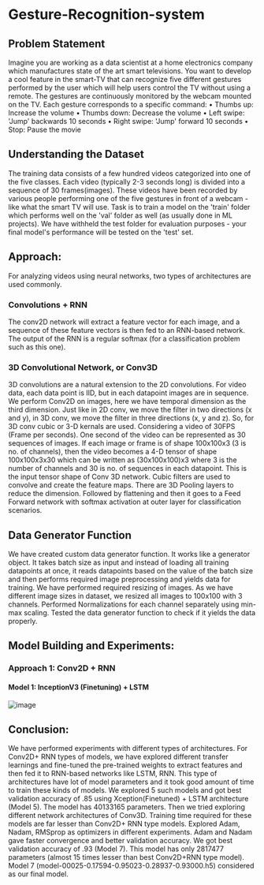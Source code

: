 # Gesture-Recognition-system

## Problem Statement
Imagine you are working as a data scientist at a home electronics company which manufactures state of the art smart televisions. You want to develop a cool feature in
the smart-TV that can recognize five different gestures performed by the user which will help users control the TV without using a remote. The gestures are continuously monitored by the webcam mounted on the TV. Each gesture corresponds to a specific command:
• Thumbs up: Increase the volume
• Thumbs down: Decrease the volume
• Left swipe: 'Jump' backwards 10 seconds
• Right swipe: 'Jump' forward 10 seconds
• Stop: Pause the movie

## Understanding the Dataset 
The training data consists of a few hundred videos categorized into one of the five classes. Each video (typically 2-3 seconds long) is divided into a sequence of 30 frames(images). These videos have been recorded by various people performing one of the five gestures in front of a webcam - like what the smart TV will use. Task is to train a model on the 'train' folder which performs well on the 'val' folder as well (as usually done in ML projects). We have withheld the test folder for evaluation purposes - your final model's performance will be tested on the 'test' set.

## Approach:

For analyzing videos using neural networks, two types of architectures are used commonly.

### Convolutions + RNN

The conv2D network will extract a feature vector for each image, and a sequence of these feature vectors is then fed to an RNN-based network. The output of the RNN is a regular softmax (for a classification problem such as this one).

### 3D Convolutional Network, or Conv3D

3D convolutions are a natural extension to the 2D convolutions. For video data, each data point is IID, but in each datapoint images are in sequence. We perform Conv2D on images, here we have temporal dimension as the third dimension. Just like in 2D conv, we move the filter in two directions (x and y), in 3D conv, we
move the filter in three directions (x, y and z). So, for 3D conv cubic or 3-D kernals are used. Considering a video of 30FPS (Frame per seconds). One second of the video can be represented as 30 sequences of images. If each image or frame is of shape 100x100x3 (3 is no. of channels), then the video becomes a 4-D tensor of shape 100x100x3x30 which can be written as (30x100x100)x3 where 3 is the number of channels and 30 is no. of sequences in each datapoint. This is the input tensor shape of Conv 3D network. Cubic filters are used to convolve and create the feature maps. There are 3D Pooling layers to reduce the dimension. Followed by flattening and then it goes to a Feed Forward network with softmax activation at outer layer for classification scenarios.

## Data Generator Function

We have created custom data generator function. It works like a generator object. It takes batch size as input and instead of loading all training datapoints at once, it reads
datapoints based on the value of the batch size and then performs required image preprocessing and yields data for training. We have performed required resizing of images. As we have different image sizes in dataset, we resized all images to 100x100 with 3 channels. Performed Normalizations for each channel separately using min-max scaling. Tested the data generator function to check if it yields the data properly.

## Model Building and Experiments:

### Approach 1: Conv2D + RNN

#### Model 1: InceptionV3 (Finetuning) + LSTM

![image](https://user-images.githubusercontent.com/77941537/150585035-052b60a2-5211-476c-a548-b2ff3957779b.png)


## Conclusion:
We have performed experiments with different types of architectures. For Conv2D+ RNN types of models, we have explored different transfer learnings and fine-tuned the pre-trained weights to extract features and then fed it to RNN-based networks like LSTM, RNN. This type of architectures have lot of model parameters and it took good amount of time to train these kinds of models. We explored 5 such models and got best validation accuracy of .85 using Xception(Finetuned) + LSTM architecture (Model
5). The model has 40133165 parameters. Then we tried exploring different network architectures of Conv3D. Training time required for these
models are far lesser than Conv2D+ RNN type models. Explored Adam, Nadam, RMSprop as optimizers in different experiments. Adam and Nadam gave faster convergence and better validation accuracy. We got best validation accuracy of .93 (Model 7). This model has only 2817477 parameters (almost 15 times lesser than best Conv2D+RNN type model). Model 7 (model-00025-0.17594-0.95023-0.28937-0.93000.h5) considered as our final model.
